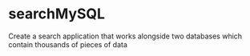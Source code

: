 # searchMySQL
Create a search application that works alongside two databases which contain thousands of pieces of data
